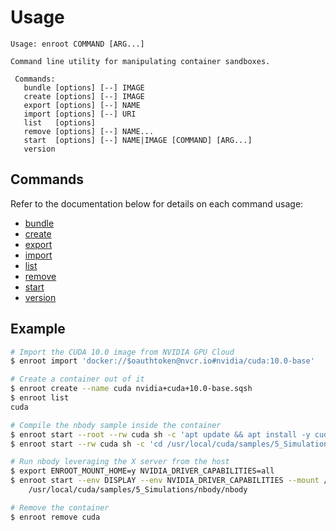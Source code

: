 # Usage

```
Usage: enroot COMMAND [ARG...]

Command line utility for manipulating container sandboxes.

 Commands:
   bundle [options] [--] IMAGE
   create [options] [--] IMAGE
   export [options] [--] NAME
   import [options] [--] URI
   list   [options]
   remove [options] [--] NAME...
   start  [options] [--] NAME|IMAGE [COMMAND] [ARG...]
   version
```

## Commands

Refer to the documentation below for details on each command usage:

* [bundle](cmd/bundle.md)
* [create](cmd/create.md)
* [export](cmd/export.md)
* [import](cmd/import.md)
* [list](cmd/list.md)
* [remove](cmd/remove.md)
* [start](cmd/start.md)
* [version](cmd/version.md)

## Example

```sh
# Import the CUDA 10.0 image from NVIDIA GPU Cloud
$ enroot import 'docker://$oauthtoken@nvcr.io#nvidia/cuda:10.0-base'

# Create a container out of it
$ enroot create --name cuda nvidia+cuda+10.0-base.sqsh
$ enroot list
cuda

# Compile the nbody sample inside the container
$ enroot start --root --rw cuda sh -c 'apt update && apt install -y cuda-samples-10.0'
$ enroot start --rw cuda sh -c 'cd /usr/local/cuda/samples/5_Simulations/nbody && make -j'

# Run nbody leveraging the X server from the host
$ export ENROOT_MOUNT_HOME=y NVIDIA_DRIVER_CAPABILITIES=all
$ enroot start --env DISPLAY --env NVIDIA_DRIVER_CAPABILITIES --mount /tmp/.X11-unix:/tmp/.X11-unix cuda \
    /usr/local/cuda/samples/5_Simulations/nbody/nbody

# Remove the container
$ enroot remove cuda
```
